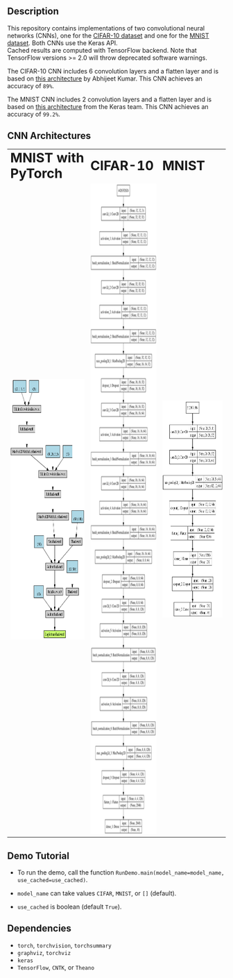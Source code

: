 Description
-----------

This repository contains implementations of two convolutional neural networks (CNNs), 
one for the [CIFAR-10 dataset](https://www.cs.toronto.edu/~kriz/cifar.html) 
and one for the [MNIST dataset](http://yann.lecun.com/exdb/mnist/).
Both CNNs use the Keras API.  
Cached results are computed with TensorFlow backend. 
Note that TensorFlow versions >= 2.0 will throw deprecated software warnings.

The CIFAR-10 CNN includes 6 convolution layers and a flatten layer 
and is based on [this architecture](https://appliedmachinelearning.blog/2018/03/24/achieving-90-accuracy-in-object-recognition-task-on-cifar-10-dataset-with-keras-convolutional-neural-networks/) by Abhijeet Kumar.
This CNN achieves an accuracy of `89%`.

The MNIST CNN includes 2 convolution layers and a flatten layer 
and is based on [this architecture](https://github.com/keras-team/keras/blob/master/examples/mnist_cnn.py) from the Keras team.
This CNN achieves an accuracy of `99.2%`.


CNN Architectures
-----------------

<p align="center">
<table border="0">
 <tr>
    <td><b style="font-size:30px">MNIST with PyTorch</b></td>
    <td><b style="font-size:30px">CIFAR-10</b></td>
    <td><b style="font-size:30px">MNIST</b></td>
 </tr>
 <tr>
    <td>
      <img src="cache/model_PyTorch_MNIST.png", height="600">
    </td>
    <td>
      <img src="cache/model_Keras_CIFAR.png" height="1500">
    </td>
    <td>
      <img src="cache/model_Keras_MNIST.png" height="500">
    </td>
 </tr>
</table>
</p>


Demo Tutorial
-------------

* To run the demo, call the function `RunDemo.main(model_name=model_name, use_cached=use_cached)`. 

* `model_name` can take values `CIFAR`, `MNIST`, or `[]` (default).

* `use_cached` is boolean (default `True`).


Dependencies
------------

* `torch`, `torchvision`, `torchsummary`
* `graphviz`, `torchviz` 
* `keras`
* `TensorFlow`, `CNTK`, or `Theano`
